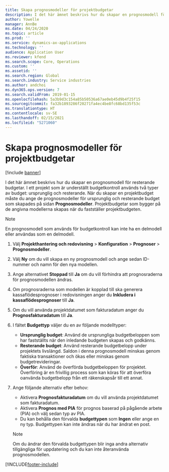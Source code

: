 ```yaml
---
title: Skapa prognosmodeller för projektbudgetar
description: I det här ämnet beskrivs hur du skapar en prognosmodell för resterande budgetar.
author: Yowelle
manager: AnnBe
ms.date: 04/24/2020
ms.topic: article
ms.prod: ''
ms.service: dynamics-ax-applications
ms.technology: ''
audience: Application User
ms.reviewer: kfend
ms.search.scope: Core, Operations
ms.custom: ''
ms.assetid: ''
ms.search.region: Global
ms.search.industry: Service industries
ms.author: andchoi
ms.dyn365.ops.version: 7
ms.search.validFrom: 2019-01-15
ms.openlocfilehash: 5a3b9d3c154a85b50536a67ae0eb45d9b4f25f15
ms.sourcegitcommit: fa32b1893286f20271fa4ec4be8fc68bd135f53c
ms.translationtype: HT
ms.contentlocale: sv-SE
ms.lasthandoff: 02/15/2021
ms.locfileid: "5271060"
---
```

# <a name="create-forecast-models-for-project-budgets"></a>Skapa prognosmodeller för projektbudgetar 

[!include [banner](../includes/banner.md)]

I det här ämnet beskrivs hur du skapar en prognosmodell för resterande budgetar. I ett projekt som är underställt budgetkontroll används två typer av budget: ursprunglig och resterande. När du skapar en projektbudget måste du ange de prognosmodeller för ursprunglig och resterande budget som skapades på sidan **Prognosmodeller**. Projektbudgetar som bygger på de angivna modellerna skapas när du fastställer projektbudgeten.

> [!NOTE]
> En prognosmodell som används för budgetkontroll kan inte ha en delmodell eller användas som en delmodell.

1. Välj **Projekthantering och redovisning** > **Konfiguration** > **Prognoser**  > **Prognosmodeller**.
2. Välj **Ny** om du vill skapa en ny prognosmodell och ange sedan ID-nummer och namn för den nya modellen. 
3. Ange alternativet **Stoppad** till **Ja** om du vill förhindra att prognosraderna för prognosmodellen ändras. 
4. Om prognosraderna som modellen är kopplad till ska generera kassaflödesprognoser i redovisningen anger du **Inkludera i kassaflödesprognoser** till **Ja**. 
5. Om du vill använda projektdatumet som fakturadatum anger du **Prognosfakturadatum** till **Ja**. 
6. I fältet **Budgettyp** väljer du en av följande modelltyper:

   - **Ursprunglig budget**: Använd de ursprungliga budgetbeloppen som har fastställts när den inledande budgeten skapas och godkänns.
   - **Resterande budget**: Använd resterande budgetbelopp under projektets livslängd. Saldon i denna prognosmodell minskas genom faktiska transaktioner och ökas eller minskas genom budgetrevideringar.
   - **Överför**: Använd de överförda budgetbeloppen för projektet. Överföring är en frivillig process som kan köras för att överföra oanvända budgetbelopp från ett räkenskapsår till ett annat.

7. Ange följande alternativ efter behov:

   - Aktivera **Prognosfakturadatum** om du vill använda projektdatumet som fakturadatum.
   - Aktivera **Prognos med PIA** för prognos baserad på pågående arbete (PIA) och välj sedan typ av PIA. 
   - Du kan behålla den förvalda **budgettypen** som **Ingen** eller ange en ny typ. Budgettypen kan inte ändras när du har ändrat en post.     
    > [!NOTE]
    > Om du ändrar den förvalda budgettypen blir inga andra alternativ tillgängliga för uppdatering och du kan inte återanvända prognosmodellen. 
   


 



[!INCLUDE[footer-include](../includes/footer-banner.md)]